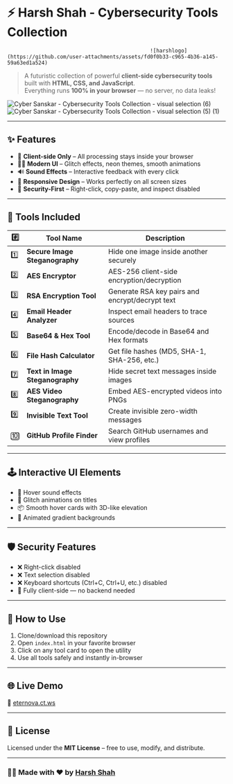 # ⚡ Harsh Shah - Cybersecurity Tools Collection

                                                  ![harshlogo](https://github.com/user-attachments/assets/fd0f0b33-c965-4b36-a145-59a63ed1a524)


> A futuristic collection of powerful **client-side cybersecurity tools** built with **HTML, CSS, and JavaScript**.  
> Everything runs **100% in your browser** — no server, no data leaks!


![Cyber Sanskar - Cybersecurity Tools Collection - visual selection (6)](https://github.com/user-attachments/assets/0dc68bdb-702e-4102-984d-f882da5dda89)
![Cyber Sanskar - Cybersecurity Tools Collection - visual selection (5) (1)](https://github.com/user-attachments/assets/02a66d98-2b3d-42c9-bf78-b8a46b0421dd)



---

## ✨ Features

- 🧠 **Client-side Only** – All processing stays inside your browser
- 🧑‍💻 **Modern UI** – Glitch effects, neon themes, smooth animations
- 🔊 **Sound Effects** – Interactive feedback with every click
- 📱 **Responsive Design** – Works perfectly on all screen sizes
- 🔐 **Security-First** – Right-click, copy-paste, and inspect disabled

---

## 🧰 Tools Included

| #️⃣ | Tool Name                        | Description |
|----|----------------------------------|-------------|
| 1️⃣ | **Secure Image Steganography**     | Hide one image inside another securely |
| 2️⃣ | **AES Encryptor**                 | AES-256 client-side encryption/decryption |
| 3️⃣ | **RSA Encryption Tool**           | Generate RSA key pairs and encrypt/decrypt text |
| 4️⃣ | **Email Header Analyzer**         | Inspect email headers to trace sources |
| 5️⃣ | **Base64 & Hex Tool**             | Encode/decode in Base64 and Hex formats |
| 6️⃣ | **File Hash Calculator**          | Get file hashes (MD5, SHA-1, SHA-256, etc.) |
| 7️⃣ | **Text in Image Steganography**   | Hide secret text messages inside images |
| 8️⃣ | **AES Video Steganography**       | Embed AES-encrypted videos into PNGs |
| 9️⃣ | **Invisible Text Tool**           | Create invisible zero-width messages |
| 🔟 | **GitHub Profile Finder**         | Search GitHub usernames and view profiles |

---

## 🕹️ Interactive UI Elements

- 🎵 Hover sound effects
- 💫 Glitch animations on titles
- 📦 Smooth hover cards with 3D-like elevation
- 🌈 Animated gradient backgrounds

---

## 🛡️ Security Features

- ❌ Right-click disabled
- ❌ Text selection disabled
- ❌ Keyboard shortcuts (Ctrl+C, Ctrl+U, etc.) disabled
- 🧠 Fully client-side — no backend needed

---

## 🚀 How to Use

1. Clone/download this repository
2. Open `index.html` in your favorite browser
3. Click on any tool card to open the utility
4. Use all tools safely and instantly in-browser

---

## 🌐 Live Demo

🔗 [eternova.ct.ws](https://eternova.ct.ws)

---

## 📄 License

Licensed under the **MIT License** – free to use, modify, and distribute.

---

### 👨‍💻 Made with ❤️ by [Harsh Shah](https://github.com/harshvardhanshah63)
